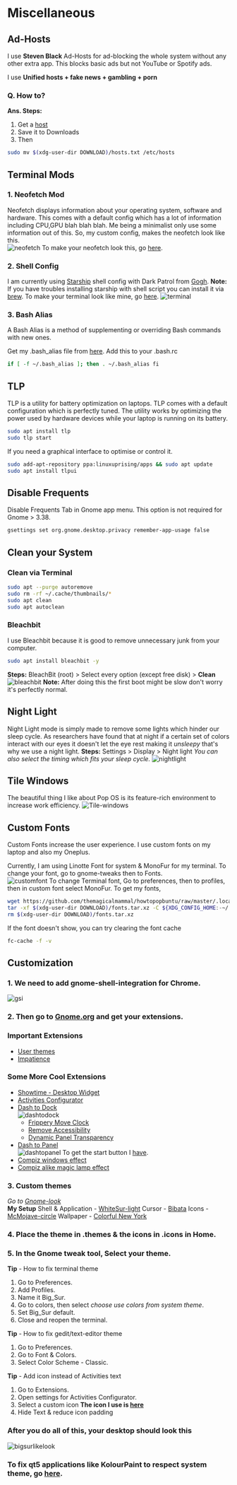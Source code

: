 # Miscellaneous
## Ad-Hosts
I use **Steven Black** Ad-Hosts for ad-blocking the whole system without any other extra app. This blocks basic ads but not YouTube or Spotify ads. 

I use **Unified hosts + fake news + gambling + porn** 

### Q. How to?
**Ans. Steps:**
1. Get a [host](https://github.com/StevenBlack/hosts)
2. Save it to Downloads
3. Then
```bash
sudo mv $(xdg-user-dir DOWNLOAD)/hosts.txt /etc/hosts
```

## Terminal Mods
### 1. Neofetch Mod
 Neofetch displays information about your operating system, software and hardware. This comes with a default config which has a lot of information including CPU,GPU blah blah blah. Me being a minimalist only use some information out of this. 
 So, my custom config, makes the neofetch look like this.  
![neofetch](https://i.imgur.com/5TFEWLs.png) 
 To make your neofetch look this, go [here](https://github.com/themagicalmammal/howtopopbuntu/blob/master/.config/Config.md). 
 
### 2. Shell Config
 I am currently using [Starship](https://starship.rs/) shell config with Dark Patrol from [Gogh](https://github.com/Mayccoll/Gogh). 
 **Note:** If you have troubles installing starship with shell script you can install it via [brew](https://brew.sh/). 
 To make your terminal look like mine, go [here](https://github.com/themagicalmammal/howtopopbuntu/blob/master/.config/Config.md). 
![terminal](https://i.imgur.com/p2pDFEi.png)

### 3. Bash Alias
A Bash Alias is a method of supplementing or overriding Bash commands with new ones. 

Get my .bash_alias file from [here](https://gist.github.com/themagicalmammal/94c5210122e75b63db230d364ffe73c0). Add this to your .bash.rc
```bash
if [ -f ~/.bash_alias ]; then . ~/.bash_alias fi
```

## TLP
TLP is a utility for battery optimization on laptops. TLP comes with a default configuration which is perfectly tuned. The utility works by optimizing the power used by hardware devices while your laptop is running on its battery.
```bash
sudo apt install tlp
sudo tlp start
```
If you need a graphical interface to optimise or control it.
```bash
sudo add-apt-repository ppa:linuxuprising/apps && sudo apt update
sudo apt install tlpui
```

## Disable Frequents
Disable Frequents Tab in Gnome app menu. This option is not required for Gnome > 3.38.
```bash
gsettings set org.gnome.desktop.privacy remember-app-usage false

```

## Clean your System
### Clean via Terminal
```bash
sudo apt --purge autoremove
sudo rm -rf ~/.cache/thumbnails/*
sudo apt clean
sudo apt autoclean
```
### Bleachbit
I use Bleachbit because it is good to remove unnecessary junk from your computer.
```bash
sudo apt install bleachbit -y
```
**Steps:** BleachBit (root) > Select every option (except free disk) > **Clean**  
![bleachbit](https://i.imgur.com/MTAGpB0.png)
**Note:** After doing this the first boot might be slow don't worry it's perfectly normal.

## Night Light
Night Light mode is simply made to remove some lights which hinder our sleep cycle. As researchers have found that at night if a certain set of colors interact with our eyes it doesn't let the eye rest making it *unsleepy* that's why we use a night light. 
**Steps:** Settings > Display > Night light 
*You can also select the timing which fits your sleep cycle.* 
![nightlight](https://i.imgur.com/10HhO7b.png)

## Tile Windows
The beautiful thing I like about Pop OS is its feature-rich environment to increase work efficiency. 
![Tile-windows](https://i.imgur.com/23cp7mL.png)

## Custom Fonts
Custom Fonts increase the user experience. I use custom fonts on my laptop and also my Oneplus. 

Currently, I am using Linotte Font for system & MonoFur for my terminal. 
To change your font, go to gnome-tweaks then to Fonts.  
![customfont](https://i.imgur.com/yjks4Of.png)
To change Terminal font, Go to preferences, then to profiles, then in custom font select MonoFur. 
To get my fonts, 
```bash
wget https://github.com/themagicalmammal/howtopopbuntu/raw/master/.local/share/fonts.tar.xz
tar -xf $(xdg-user-dir DOWNLOAD)/fonts.tar.xz -C ${XDG_CONFIG_HOME:-~/.local}/share
rm $(xdg-user-dir DOWNLOAD)/fonts.tar.xz
```
If the font doesn't show, you can try clearing the font cache 
```bash
fc-cache -f -v
```

## Customization
### 1. We need to add gnome-shell-integration for Chrome.
![gsi](https://i.imgur.com/d8M3YpY.png)
### 2. Then go to [Gnome.org](https://extensions.gnome.org/) and get your extensions. 
### Important Extensions
- [User themes](https://extensions.gnome.org/extension/19/user-themes/)
- [Impatience](https://extensions.gnome.org/extension/277/impatience/)  
### Some More Cool Extensions
- [Showtime - Desktop Widget](https://extensions.gnome.org/extension/1429/showtime/)
- [Activities Configurator](https://extensions.gnome.org/extension/358/activities-configurator/)
- [Dash to Dock](https://extensions.gnome.org/extension/307/dash-to-dock/)  
![dashtodock](https://i.imgur.com/75pDvsf.png)
  - [Frippery Move Clock](https://extensions.gnome.org/extension/2/move-clock/)
  - [Remove Accessibility](https://extensions.gnome.org/extension/112/remove-accesibility/)
  - [Dynamic Panel Transparency](https://extensions.gnome.org/extension/1011/dynamic-panel-transparency/)
- [Dash to Panel](https://extensions.gnome.org/extension/1160/dash-to-panel/)  
![dashtopanel](https://i.imgur.com/aim0WOW.png)
To get the start button I [have](https://i.imgur.com/JQOGhRx.png). 
- [Compiz windows effect](https://extensions.gnome.org/extension/3210/compiz-windows-effect/)
- [Compiz alike magic lamp effect](https://extensions.gnome.org/extension/3740/compiz-alike-magic-lamp-effect/)
### 3. Custom themes
*Go to [Gnome-look](https://www.gnome-look.org/browse/cat/)*   
**My Setup** 
Shell & Application - [WhiteSur-light](https://www.gnome-look.org/p/1403328/) 
Cursor - [Bibata](https://www.gnome-look.org/s/Gnome/p/1197198/) 
Icons - [McMojave-circle](https://www.gnome-look.org/s/Gnome/p/1305429) 
Wallpaper - [Colorful New York](https://imgur.com/gallery/kBwTMX5) 

### 4. Place the theme in .themes & the icons in .icons in Home.
### 5. In the Gnome tweak tool, Select your theme.

**Tip** - How to fix terminal theme
1. Go to Preferences.
2. Add Profiles.
3. Name it Big_Sur.
4. Go to colors, then select *choose use colors from system theme*.
5. Set Big_Sur default.
6. Close and reopen the terminal.

**Tip** - How to fix gedit/text-editor theme
1. Go to Preferences.
2. Go to Font & Colors.
3. Select Color Scheme - Classic. 

**Tip** - Add icon instead of Activities text
1. Go to Extensions.
2. Open settings for Activities Configurator.
3. Select a custom icon
**The icon I use is [here](https://i.imgur.com/mv2d9Yi.png)**
4.  Hide Text & reduce icon padding

### After you do all of this, your desktop should look this
![bigsurlikelook](https://i.imgur.com/2zDuo9S.png)  

### To fix qt5 applications like KolourPaint to respect system theme, go [here](https://gist.github.com/tur1ngb0x/82f6fa2fff3d05fe2e3c73d83ee3b6a4).
